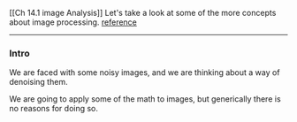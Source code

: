 [[Ch 14.1 image Analysis]]
Let's take a look at some of the more concepts about image processing.
[reference](https://www.youtube.com/watch?v=EYOYjz9_J54&feature=youtu.be&ab_channel=NathanKutz)

---

### Intro
We are faced with some noisy images, and we are thinking about a way of denoising them. 

We are going to apply some of the math to images, but generically there is no reasons for doing so.
